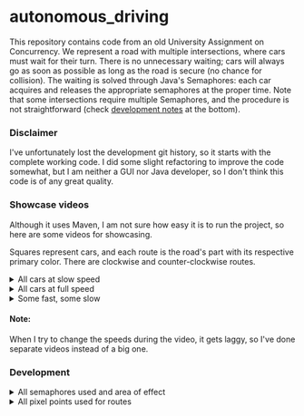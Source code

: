 # autonomous_driving

This repository contains code from an old University Assignment on Concurrency.
We represent a road with multiple intersections, where cars must wait for their turn.
There is no unnecessary waiting; cars will always go as soon as possible as long as the road is secure (no chance for collision).
The waiting is solved through Java's Semaphores: each car acquires and releases the appropriate semaphores at the proper time.
Note that some intersections require multiple Semaphores, and the procedure is not straightforward (check [development notes](#development) at the bottom). 

### Disclaimer
I've unfortunately lost the development git history, so it starts with the complete working code.
I did some slight refactoring to improve the code somewhat, but I am neither a GUI nor Java developer, so I don't think
this code is of any great quality.

### Showcase videos
Although it uses Maven, I am not sure how easy it is to run the project, so here are some videos for showcasing.

Squares represent cars, and each route is the road's part with its respective primary color.
There are clockwise and counter-clockwise routes.

<details> 
  <summary> All cars at slow speed </summary>

  https://user-images.githubusercontent.com/43617028/168439757-6b901bb7-c5e7-41ca-93d3-f83a5c5629bb.mp4
</details> 

<details> 
  <summary> All cars at full speed </summary>

  https://user-images.githubusercontent.com/43617028/168439766-fcf32c42-e1d2-4ed4-ba0b-aca137d7a912.mp4
</details> 

<details> 
  <summary> Some fast, some slow </summary>

  https://user-images.githubusercontent.com/43617028/168439771-8ef98e08-fb8b-4714-853c-a287af667572.mp4
</details> 


#### Note:
When I try to change the speeds during the video, it gets laggy, so I've done separate videos instead of a big one.

### Development
<details>
  <summary> All semaphores used and area of effect </summary>

![semaphores](https://user-images.githubusercontent.com/43617028/168439970-f98d6aed-47ff-45d2-8d5a-b691e84ec96c.jpeg)
</details>


<details>
  <summary> All pixel points used for routes </summary>
  
![all_points](https://user-images.githubusercontent.com/43617028/168439975-4283056a-39da-4e5f-ac9f-a6b26302c2df.png)
</details>
